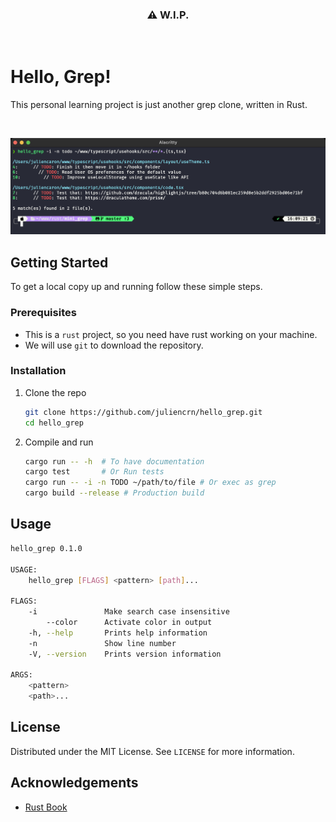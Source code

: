 <h3 align="center">
    ⚠️  W.I.P.
</h3>
<br /> 


# Hello, Grep!
This personal learning project is just another grep clone, written in Rust.

<br />

![alt](./assets/screenshot.png)

## Getting Started
To get a local copy up and running follow these simple steps.

### Prerequisites
- This is a `rust` project, so you need have rust working on your machine. 
- We will use `git` to download the repository.

### Installation
1. Clone the repo
   ```sh
   git clone https://github.com/juliencrn/hello_grep.git
   cd hello_grep 
   ```
2. Compile and run
   ```sh
   cargo run -- -h  # To have documentation
   cargo test       # Or Run tests
   cargo run -- -i -n TODO ~/path/to/file # Or exec as grep
   cargo build --release # Production build
   ```

## Usage
```sh
hello_grep 0.1.0

USAGE:
    hello_grep [FLAGS] <pattern> [path]...

FLAGS:
    -i               Make search case insensitive
        --color      Activate color in output
    -h, --help       Prints help information
    -n               Show line number
    -V, --version    Prints version information

ARGS:
    <pattern>
    <path>...
```

## License
Distributed under the MIT License. See `LICENSE` for more information.

## Acknowledgements
* [Rust Book](https://doc.rust-lang.org/book/)
